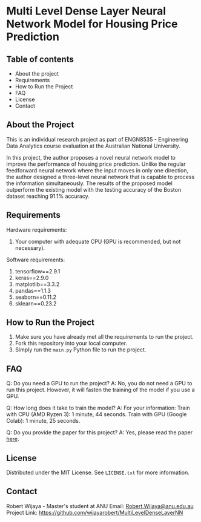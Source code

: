 ﻿# Multi Level Dense Layer Neural Network Model for Housing Price Prediction 


## Table of contents

 - About the project
 - Requirements
 - How to Run the Project
 - FAQ
 - License
 - Contact


## About the Project


This is an individual research project as part of ENGN8535 - Engineering Data Analytics course evaluation at the Australian National University.

In this project, the author proposes a novel neural network model to improve the performance of housing price prediction. Unlike the regular feedforward neural network where the input moves in only one direction, the author designed a three-level neural network that is capable to process the information simultaneously. The results of the proposed model outperform the existing model with the testing accuracy of the Boston dataset reaching 91.1% accuracy.



## Requirements

Hardware requirements:
1. Your computer with adequate CPU (GPU is recommended, but not necessary).

Software requirements:

 1. tensorflow==2.9.1
 2. keras==2.9.0
 3. matplotlib==3.3.2
 4. pandas==1.1.3
 5. seaborn==0.11.2
 6. sklearn==0.23.2




## How to Run the Project

1. Make sure you have already met all the requirements to run the project.
2. Fork this repository into your local computer.
3. Simply run the `main.py` Python file to run the project.

## FAQ

Q: Do you need a GPU to run the project?
A: No, you do not need a GPU to run this project. However, it will fasten the training of the model if you use a GPU.

Q: How long does it take to train the model?
A: For your information: 
Train with CPU (AMD Ryzen 3): 1 minute, 44 seconds. 
Train with GPU (Google Colab): 1 minute, 25 seconds.

Q: Do you provide the paper for this project?
A: Yes, please read the paper [here](https://github.com/wijayarobert/MultiLevelDenseLayerNN/blob/main/Paper.pdf).
## License

Distributed under the MIT License. See `LICENSE.txt` for more information.

## Contact

Robert Wijaya - Master's student at ANU
Email: Robert.Wijaya@anu.edu.au
Project Link: https://github.com/wijayarobert/MultiLevelDenseLayerNN




